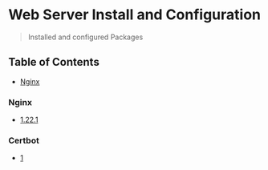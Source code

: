# Web Server Install and Configuration
> Installed and configured Packages

## Table of Contents
* [Nginx](#nginx)

### Nginx
* [1.22.1](https://github.com/Cuates/ubuntuinstall/tree/main/webserver/nginx)

### Certbot
* [1](https://github.com/Cuates/ubuntuinstall/tree/main/webserver/certbot)
